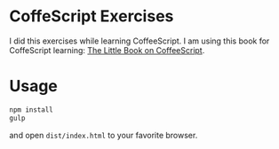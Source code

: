 CoffeScript Exercises
=================
I did this exercises while learning CoffeeScript. I am using this book for CoffeScript learning: [The Little Book on CoffeeScript](https://www.goodreads.com/book/show/13506289-the-little-book-on-coffeescript).

Usage
======
```sh
npm install
gulp
```
and open `dist/index.html` to your favorite browser.